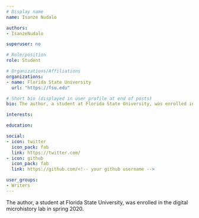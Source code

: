 ```yaml
---
# Display name
name: Isanze Nudalo

authors:
- IsanzeNudalo

superuser: no

# Role/position
role: Student

# Organizations/Affiliations
organizations:
- name: Florida State University
  url: "https://fsu.edu"

# Short bio (displayed in user profile at end of posts)
bio: The author, a student at Florida State University, was enrolled in the digital microhistory lab in spring 2020.

interests:

education:

social:
- icon: twitter
  icon_pack: fab
  link: https://twitter.com/
- icon: github
  icon_pack: fab
  link: https://github.com/<!-- your github username -->

user_groups:
- Writers
---
```

The author, a student at Florida State University, was enrolled in the digital microhistory lab in spring 2020.


